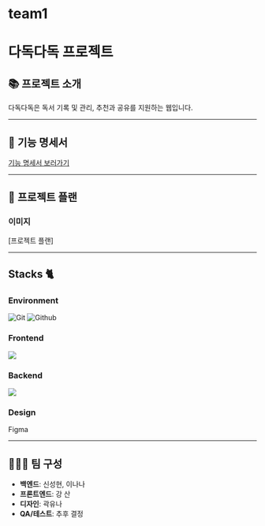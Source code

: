 # team1
# 다독다독 프로젝트

## 📚 프로젝트 소개
다독다독은 독서 기록 및 관리, 추천과 공유를 지원하는 웹입니다.

---

## 🔗 기능 명세서
[기능 명세서 보러가기](https://github.com/nemanic3/Function_Specification.git)



---

## 📅 프로젝트 플랜
### 이미지
[프로젝트 플랜]

---

## Stacks 🐈

### Environment
![Git](https://img.shields.io/badge/Git-F05032?style=for-the-badge&logo=Git&logoColor=white)
![Github](https://img.shields.io/badge/GitHub-181717?style=for-the-badge&logo=GitHub&logoColor=white)

### Frontend
<img src="https://img.shields.io/badge/react-61DAFB?style=for-the-badge&logo=react&logoColor=black">

### Backend
<img src="https://img.shields.io/badge/django-092E20?style=for-the-badge&logo=django&logoColor=white">

### Design
Figma

---

## 🧑‍🤝‍🧑 팀 구성
- **백엔드**: 신성현, 이나나
- **프론트엔드**: 강 산
- **디자인**: 곽유나
- **QA/테스트**: 추후 결정
